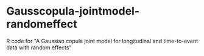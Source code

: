 # Gausscopula-jointmodel-randomeffect
R code for "A Gaussian copula joint model for longitudinal and time-to-event data with random effects"
